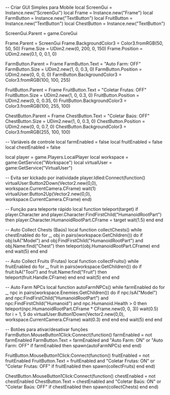 -- Criar GUI Simples para Mobile
local ScreenGui = Instance.new("ScreenGui")
local Frame = Instance.new("Frame")
local FarmButton = Instance.new("TextButton")
local FruitButton = Instance.new("TextButton")
local ChestButton = Instance.new("TextButton")

ScreenGui.Parent = game.CoreGui

Frame.Parent = ScreenGui
Frame.BackgroundColor3 = Color3.fromRGB(50, 50, 50)
Frame.Size = UDim2.new(0, 200, 0, 150)
Frame.Position = UDim2.new(0.1, 0, 0.1, 0)

FarmButton.Parent = Frame
FarmButton.Text = "Auto Farm: OFF"
FarmButton.Size = UDim2.new(1, 0, 0.3, 0)
FarmButton.Position = UDim2.new(0, 0, 0, 0)
FarmButton.BackgroundColor3 = Color3.fromRGB(100, 100, 255)

FruitButton.Parent = Frame
FruitButton.Text = "Coletar Frutas: OFF"
FruitButton.Size = UDim2.new(1, 0, 0.3, 0)
FruitButton.Position = UDim2.new(0, 0, 0.35, 0)
FruitButton.BackgroundColor3 = Color3.fromRGB(100, 255, 100)

ChestButton.Parent = Frame
ChestButton.Text = "Coletar Baús: OFF"
ChestButton.Size = UDim2.new(1, 0, 0.3, 0)
ChestButton.Position = UDim2.new(0, 0, 0.7, 0)
ChestButton.BackgroundColor3 = Color3.fromRGB(255, 100, 100)

-- Variáveis de controle
local farmEnabled = false
local fruitEnabled = false
local chestEnabled = false

local player = game.Players.LocalPlayer
local workspace = game:GetService("Workspace")
local virtualUser = game:GetService("VirtualUser")

-- Evita ser kickado por inatividade
player.Idled:Connect(function()
    virtualUser:Button2Down(Vector2.new(0,0), workspace.CurrentCamera.CFrame)
    wait(1)
    virtualUser:Button2Up(Vector2.new(0,0), workspace.CurrentCamera.CFrame)
end)

-- Função para teleporte rápido
local function teleport(target)
    if player.Character and player.Character:FindFirstChild("HumanoidRootPart") then
        player.Character.HumanoidRootPart.CFrame = target
        wait(1.5)
    end
end

-- Auto Collect Chests (Baús)
local function collectChests()
    while chestEnabled do
        for _, obj in pairs(workspace:GetChildren()) do
            if obj:IsA("Model") and obj:FindFirstChild("HumanoidRootPart") and obj.Name:find("Chest") then
                teleport(obj.HumanoidRootPart.CFrame)
            end
        end
        wait(5)
    end
end

-- Auto Collect Fruits (Frutas)
local function collectFruits()
    while fruitEnabled do
        for _, fruit in pairs(workspace:GetChildren()) do
            if fruit:IsA("Tool") and fruit.Name:find("Fruit") then
                teleport(fruit.Handle.CFrame)
            end
        end
        wait(5)
    end
end

-- Auto Farm NPCs
local function autoFarmNPCs()
    while farmEnabled do
        for _, npc in pairs(workspace.Enemies:GetChildren()) do
            if npc:IsA("Model") and npc:FindFirstChild("HumanoidRootPart") and npc:FindFirstChild("Humanoid") and npc.Humanoid.Health > 0 then
                teleport(npc.HumanoidRootPart.CFrame * CFrame.new(0, 0, 3))
                wait(0.5)
                for i = 1, 5 do
                    virtualUser:Button1Down(Vector2.new(0,0), workspace.CurrentCamera.CFrame)
                    wait(0.3)
                end
            end
        end
        wait(5)
    end
end

-- Botões para ativar/desativar funções
FarmButton.MouseButton1Click:Connect(function()
    farmEnabled = not farmEnabled
    FarmButton.Text = farmEnabled and "Auto Farm: ON" or "Auto Farm: OFF"
    if farmEnabled then
        spawn(autoFarmNPCs)
    end
end)

FruitButton.MouseButton1Click:Connect(function()
    fruitEnabled = not fruitEnabled
    FruitButton.Text = fruitEnabled and "Coletar Frutas: ON" or "Coletar Frutas: OFF"
    if fruitEnabled then
        spawn(collectFruits)
    end
end)

ChestButton.MouseButton1Click:Connect(function()
    chestEnabled = not chestEnabled
    ChestButton.Text = chestEnabled and "Coletar Baús: ON" or "Coletar Baús: OFF"
    if chestEnabled then
        spawn(collectChests)
    end
end)
